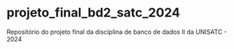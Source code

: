 # projeto_final_bd2_satc_2024
Repositório do projeto final da disciplina de banco de dados II da UNISATC - 2024
